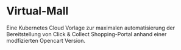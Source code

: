 # Virtual-Mall
 Eine Kubernetes Cloud Vorlage zur maximalen automatisierung der Bereitstellung von Click & Collect Shopping-Portal anhand einer modfizierten Opencart Version. 
